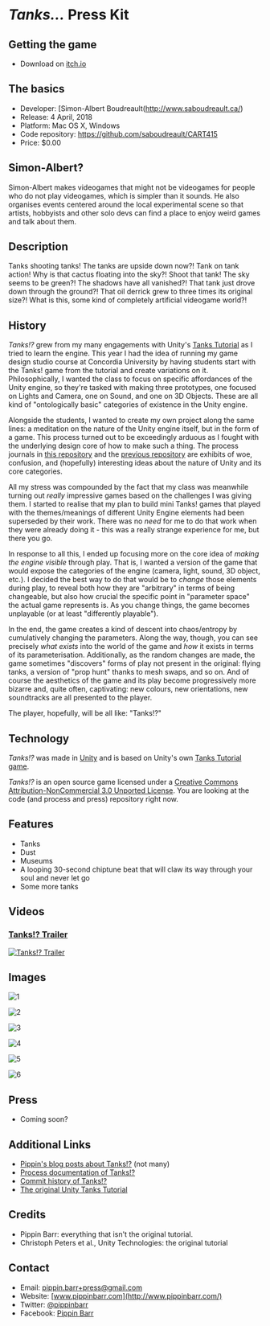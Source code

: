 # _Tanks..._ Press Kit

## Getting the game

* Download on [itch.io](https://s-a.itch.io/tanks)


## The basics

* Developer: [Simon-Albert Boudreault(http://www.saboudreault.ca/)
* Release: 4 April, 2018
* Platform: Mac OS X, Windows
* Code repository: https://github.com/saboudreault/CART415
* Price: $0.00

## Simon-Albert?

Simon-Albert makes videogames that might not be videogames for people who do not play videogames, which is simpler than it sounds. He also organises events centered around the local experimental scene so that artists, hobbyists and other solo devs can find a place to enjoy weird games and talk about them.


## Description

Tanks shooting tanks! The tanks are upside down now?! Tank on tank action! Why is that cactus floating into the sky?! Shoot that tank! The sky seems to be green?! The shadows have all vanished?! That tank just drove down through the ground?! That oil derrick grew to three times its original size?! What is this, some kind of completely artificial videogame world?!


## History

_Tanks!?_ grew from my many engagements with Unity's [Tanks Tutorial](https://unity3d.com/learn/tutorials/s/tanks-tutorial) as I tried to learn the engine. This year I had the idea of running my game design studio course at Concordia University by having students start with the Tanks! game from the tutorial and create variations on it. Philosophically, I wanted the class to focus on specific affordances of the Unity engine, so they're tasked with making three prototypes, one focused on Lights and Camera, one on Sound, and one on 3D Objects. These are all kind of "ontologically basic" categories of existence in the Unity engine.

Alongside the students, I wanted to create my own project along the same lines: a meditation on the nature of the Unity engine itself, but in the form of a game. This process turned out to be exceedingly arduous as I fought with the underlying design core of how to make such a thing. The process journals in [this repository](https://github.com/pippinbarr/tanks-exclamation-mark-question-mark/wiki/Process-Journal) and the [previous repository](https://github.com/pippinbarr/tankses/wiki/PROCESS) are exhibits of woe, confusion, and (hopefully) interesting ideas about the nature of Unity and its core categories.

All my stress was compounded by the fact that my class was meanwhile turning out _really_ impressive games based on the challenges I was giving them. I started to realise that my plan to build mini Tanks! games that played with the themes/meanings of different Unity Engine elements had been superseded by their work. There was no _need_ for me to do that work when they were already doing it - this was a really strange experience for me, but there you go.

In response to all this, I ended up focusing more on the core idea of _making the engine visible_ through play. That is, I wanted a version of the game that would expose the categories of the engine (camera, light, sound, 3D object, etc.). I decided the best way to do that would be to _change_ those elements during play, to reveal both how they are "arbitrary" in terms of being changeable, but also how crucial the specific point in "parameter space" the actual game represents is. As you change things, the game becomes unplayable (or at least "differently playable").

In the end, the game creates a kind of descent into chaos/entropy by cumulatively changing the parameters. Along the way, though, you can see precisely _what exists_ into the world of the game and _how_ it exists in terms of its parameterisation. Additionally, as the random changes are made, the game sometimes "discovers" forms of play not present in the original: flying tanks, a version of "prop hunt" thanks to mesh swaps, and so on. And of course the aesthetics of the game and its play become progressively more bizarre and, quite often, captivating: new colours, new orientations, new soundtracks are all presented to the player.

The player, hopefully, will be all like: "Tanks!?"


## Technology

*Tanks!?* was made in [Unity](http://unity3d.com) and is based on Unity's own [Tanks Tutorial game](https://unity3d.com/learn/tutorials/s/tanks-tutorial).

_Tanks!?_ is an open source game licensed under a [Creative Commons Attribution-NonCommercial 3.0 Unported License](http://creativecommons.org/licenses/by-nc/3.0/). You are looking at the code (and process and press) repository right now.


## Features

- Tanks
- Dust
- Museums
- A looping 30-second chiptune beat that will claw its way through your soul and never let go
- Some more tanks

## Videos

### [Tanks!? Trailer](https://youtu.be/DvTVIp3JwJQ)

[![Tanks!? Trailer](https://img.youtube.com/vi/DvTVIp3JwJQ/0.jpg)](https://youtu.be/DvTVIp3JwJQ)

## Images

![1](images/tanks-exclamation-mark-question-mark-1.png)

![2](images/tanks-exclamation-mark-question-mark-2.png)

![3](images/tanks-exclamation-mark-question-mark-3.png)

![4](images/tanks-exclamation-mark-question-mark-4.png)

![5](images/tanks-exclamation-mark-question-mark-5.png)

![6](images/tanks-exclamation-mark-question-mark-6.png)


## Press

- Coming soon?


## Additional Links

- [Pippin's blog posts about Tanks!?](http://www.pippinbarr.com/search.html?q=tankses) (not many)
- [Process documentation of Tanks!?](https://github.com/pippinbarr/tanks-exclamation-mark-question-mark/wiki)
- [Commit history of Tanks!?](https://github.com/pippinbarr/tanks-exclamation-mark-question-mark/commits/master)
- [The original Unity Tanks Tutorial](https://unity3d.com/learn/tutorials/s/tanks-tutorial)


## Credits

* Pippin Barr: everything that isn't the original tutorial.
* Christoph Peters et al., Unity Technologies: the original tutorial

## Contact

* Email: [pippin.barr+press@gmail.com](mailto:pippin.barr+press@gmail.com)
* Website: [www.pippinbarr.com](http://www.pippinbarr.com/)
* Twitter: [@pippinbarr](https://www.twitter.com/pippinbarr)
* Facebook: [Pippin Barr](http://www.facebook.com/pippin.barr)
